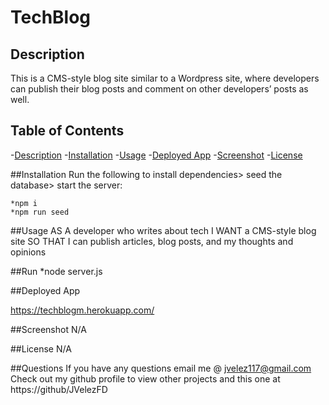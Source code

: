 
  # TechBlog

  ## Description 
  This is a CMS-style blog site similar to a Wordpress site, where developers can publish their blog posts and comment on other developers’ posts as well. 

  ## Table of Contents
  -[Description](#description)
  -[Installation](#installation)
  -[Usage](#usage)
  -[Deployed App](#deployed-app)
  -[Screenshot](#screenshot)
  -[License](#license)

  ##Installation
  Run the following to install dependencies> seed the database> start the server:

    *npm i 
    *npm run seed 
   

  ##Usage
  AS A developer who writes about tech
  I WANT a CMS-style blog site
  SO THAT I can publish articles, blog posts, and my thoughts and opinions

  ##Run
  *node server.js

  ##Deployed App
  
  https://techblogm.herokuapp.com/
  
  ##Screenshot
  N/A

  ##License
  N/A

  ##Questions
  If you have any questions email me @ jvelez117@gmail.com
  Check out my github profile to view other projects and this one at https://github/JVelezFD

